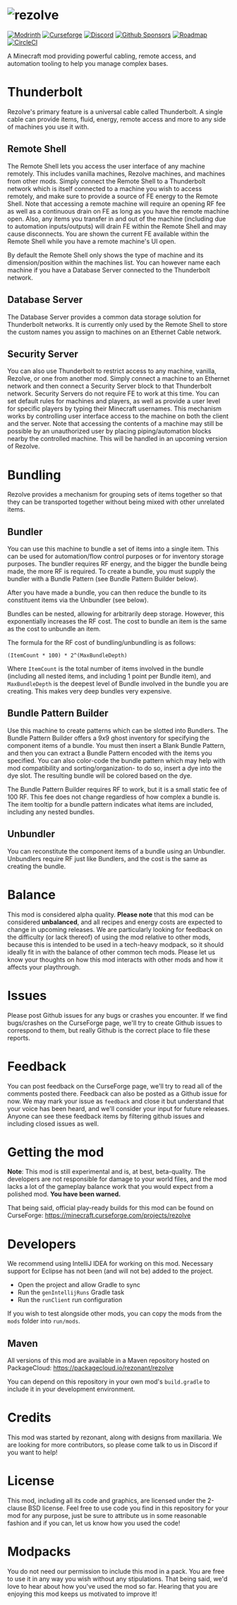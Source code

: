 <!-- modrinth_exclude.start -->
# ![rezolve](src/main/resources/logo.png)

[![Modrinth](https://img.shields.io/badge/modrinth-115454)](https://modrinth.com/mod/rezolve) 
[![Curseforge](https://img.shields.io/badge/curseforge-f16436)](https://www.curseforge.com/minecraft/mc-mods/rezolve/files/2455133) 
[![Discord](https://img.shields.io/discord/1094875744661950474?label=discord)](https://discord.gg/U8R7g3UgK8) 
[![Github Sponsors](https://img.shields.io/github/sponsors/rezonant)](https://github.com/sponsors/rezonant)
[![Roadmap](https://img.shields.io/badge/roadmap-0065ff)](https://trello.com/b/cjKzIrSf/roadmap)
[![CircleCI](https://circleci.com/gh/rezonant/rezolve/tree/main.svg?style=shield)](https://circleci.com/gh/rezonant/rezolve/tree/main) 

A Minecraft mod providing powerful cabling, remote access, and automation tooling to help you manage complex bases.

<!-- modrinth_exclude.end -->

# Thunderbolt

Rezolve's primary feature is a universal cable called Thunderbolt. A single cable can provide items, fluid, energy, 
remote access and more to any side of machines you use it with.

## Remote Shell

The Remote Shell lets you access the user interface of any machine remotely. This includes vanilla machines, 
Rezolve machines, and machines from other mods. Simply connect the Remote Shell to a Thunderbolt network which is 
itself connected to a machine you wish to access remotely, and make sure to provide a source of FE energy to the 
Remote Shell. Note that accessing a remote machine will require an opening RF fee as well as a continuous drain on FE 
as long as you have the remote machine open. Also, any items you transfer in and out of the machine (including due to 
automation inputs/outputs) will drain FE within the Remote Shell and may cause disconnects. You are shown the current 
FE available within the Remote Shell while you have a remote machine's UI open.

By default the Remote Shell only shows the type of machine and its dimension/position within the machines list. 
You can however name each machine if you have a Database Server connected to the Thunderbolt network. 

## Database Server

The Database Server provides a common data storage solution for Thunderbolt networks. It is currently only used by the 
Remote Shell to store the custom names you assign to machines on an Ethernet Cable network. 

## Security Server

You can also use Thunderbolt to restrict access to any machine, vanilla, Rezolve, or one from another mod. Simply 
connect a machine to an Ethernet network and then connect a Security Server block to that Thunderbolt network. Security 
Servers do not require FE to work at this time. You can set default rules for machines and players, as well as provide 
a user level for specific players by typing their Minecraft usernames. This mechanism works by controlling user 
interface access to the machine on both the client and the server. Note that accessing the contents of a machine may 
still be possible by an unauthorized user by placing piping/automation blocks nearby the controlled machine. This will 
be handled in an upcoming version of Rezolve.

# Bundling

Rezolve provides a mechanism for grouping sets of items together so that they can be transported together without being 
mixed with other unrelated items.

## Bundler 

You can use this machine to bundle a set of items into a single item. This can be used for automation/flow control 
purposes or for inventory storage purposes. The bundler requires RF energy, and the bigger the bundle being made, the 
more RF is required. To create a bundle, you must supply the bundler with a Bundle Pattern (see Bundle Pattern Builder 
below).

After you have made a bundle, you can then reduce the bundle to its constituent items via the Unbundler (see below).

Bundles can be nested, allowing for arbitrarily deep storage. However, this exponentially increases the RF cost. The 
cost to bundle an item is the same as the cost to unbundle an item.

The formula for the RF cost of bundling/unbundling is as follows: 

```
(ItemCount * 100) * 2^(MaxBundleDepth)
```
Where `ItemCount` is the total number of items involved in the bundle (including all nested items, and including 1 
point per Bundle item), and `MaxBundleDepth` is the deepest level of Bundle involved in the bundle you are creating. 
This makes very deep bundles very expensive.

## Bundle Pattern Builder 

Use this machine to create patterns which can be slotted into Bundlers. The Bundle Pattern Builder offers a 9x9 ghost 
inventory for specifying the component items of a bundle. You must then insert a Blank Bundle Pattern, and then you can 
extract a Bundle Pattern encoded with the items you specified. You can also color-code the bundle pattern which may 
help with mod compatibility and sorting/organization- to do so, insert a dye into the dye slot. The resulting bundle 
will be colored based on the dye.

The Bundle Pattern Builder requires RF to work, but it is a small static fee of 100 RF. This fee does not change 
regardless of how complex a bundle is. The item tooltip for a bundle pattern indicates what items are included, 
including any nested bundles.

## Unbundler 

You can reconstitute the component items of a bundle using an Unbundler. Unbundlers require RF just like Bundlers, and 
the cost is the same as creating the bundle. 

# Balance

This mod is considered alpha quality. **Please note** that this mod can be considered **unbalanced**, and all recipes 
and energy costs are expected to change in upcoming releases. We are particularly looking for feedback on the 
difficulty (or lack thereof) of using the mod relative to other mods, because this is intended to be used in a 
tech-heavy modpack, so it should ideally fit in with the balance of other common tech mods. Please let us know your 
thoughts on how this mod interacts with other mods and how it affects your playthrough.   

# Issues

Please post Github issues for any bugs or crashes you encounter. If we find bugs/crashes on the CurseForge page, we'll try to create Github issues to correspond to them, but really Github is the correct place to file these reports.

# Feedback

You can post feedback on the CurseForge page, we'll try to read all of the comments posted there. Feedback can also be 
posted as a Github issue for now. We may mark your issue as `feedback` and close it but understand that your voice has 
been heard, and we'll consider your input for future releases. Anyone can see these feedback items by filtering github 
issues and including closed issues as well.  

# Getting the mod 

**Note**: This mod is still experimental and is, at best, beta-quality. The developers are not responsible for damage 
to your world files, and the mod lacks a lot of the gameplay balance work that you would expect from a polished mod. 
**You have been warned.**

That being said, official play-ready builds for this mod can be found on CurseForge:
https://minecraft.curseforge.com/projects/rezolve

# Developers

We recommend using IntelliJ IDEA for working on this mod. Necessary support for Eclipse has not been (and will not be)
added to the project. 

- Open the project and allow Gradle to sync
- Run the `genIntellijRuns` Gradle task
- Run the `runClient` run configuration

If you wish to test alongside other mods, you can copy the mods from the `mods` folder into `run/mods`.

## Maven

All versions of this mod are available in a Maven repository hosted on PackageCloud:
https://packagecloud.io/rezonant/rezolve

You can depend on this repository in your own mod's `build.gradle` to include it in your development environment.

# Credits 

This mod was started by rezonant, along with designs from maxillaria. We are looking for more contributors, so please 
come talk to us in Discord if you want to help!

# License 

This mod, including all its code and graphics, are licensed under the 2-clause BSD license. Feel free to use code you 
find in this repository for your mod for any purpose, just be sure to attribute us in some reasonable fashion and if 
you can, let us know how you used the code!

# Modpacks

You do not need our permission to include this mod in a pack. You are free to use it in any way you wish without
any stipulations. That being said, we'd love to hear about how you've used the mod so far. Hearing that you are 
enjoying this mod keeps us motivated to improve it!
